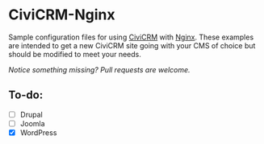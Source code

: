 # CiviCRM-Nginx
Sample configuration files for using [CiviCRM](https://civicrm.org/) with [Nginx](https://nginx.org). These examples are intended to get a new CiviCRM site going with your CMS of choice but should be modified to meet your needs.

*Notice something missing? Pull requests are welcome.*

## To-do:
- [ ] Drupal
- [ ] Joomla
- [x] WordPress
